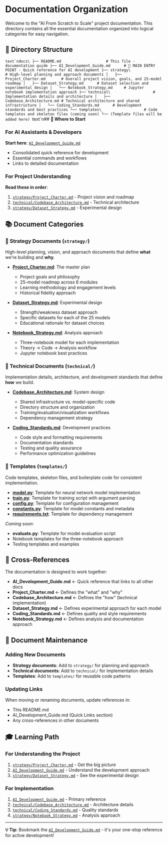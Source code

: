# **Documentation Organization**

Welcome to the "AI From Scratch to Scale" project documentation. This directory contains all the essential
documentation organized into logical categories for easy navigation.

## **📁 Directory Structure**

```text`ndocs\
├── README.md                    # This file - documentation guide
├── AI_Development_Guide.md      # 🎯 MAIN ENTRY POINT - Quick reference for AI development
├── strategy\                    # High-level planning and approach documents
│   ├── Project_Charter.md       # Overall project vision, goals, and 25-model roadmap
│   ├── Dataset_Strategy.md      # Dataset selection and experimental design
│   └── Notebook_Strategy.md     # Jupyter notebook implementation approach
├── technical\                   # Implementation details and architecture
│   ├── Codebase_Architecture.md # Technical architecture and shared infrastructure
│   └── Coding_Standards.md      # Development standards and best practices
└── templates\                   # Code templates and skeleton files (coming soon)
    └── (Template files will be added here)
```text`n## **🎯 Where to Start**

### **For AI Assistants & Developers**

**Start here**: [`AI_Development_Guide.md`](AI_Development_Guide.md)

- Consolidated quick reference for development
- Essential commands and workflows
- Links to detailed documentation

### **For Project Understanding**

**Read these in order**:

1. [`strategy/Project_Charter.md`](strategy/Project_Charter.md) - Project vision and roadmap
2. [`technical/Codebase_Architecture.md`](technical/Codebase_Architecture.md) - Technical architecture
3. [`strategy/Dataset_Strategy.md`](strategy/Dataset_Strategy.md) - Experimental design

## **📚 Document Categories**

### **🎯 Strategy Documents** (`strategy/`)

High-level planning, vision, and approach documents that define **what** we're building and **why**.

- **[Project_Charter.md](strategy/Project_Charter.md)**: The master plan
  - Project goals and philosophy
  - 25-model roadmap across 6 modules
  - Learning methodology and engagement levels
  - Historical fidelity approach

- **[Dataset_Strategy.md](strategy/Dataset_Strategy.md)**: Experimental design
  - Strength/weakness dataset approach
  - Specific datasets for each of the 25 models
  - Educational rationale for dataset choices

- **[Notebook_Strategy.md](strategy/Notebook_Strategy.md)**: Analysis approach
  - Three-notebook model for each implementation
  - Theory → Code → Analysis workflow
  - Jupyter notebook best practices

### **🔧 Technical Documents** (`technical/`)

Implementation details, architecture, and development standards that define **how** we build.

- **[Codebase_Architecture.md](technical/Codebase_Architecture.md)**: System design
  - Shared infrastructure vs. model-specific code
  - Directory structure and organization
  - Training/evaluation/visualization workflows
  - Dependency management strategy

- **[Coding_Standards.md](technical/Coding_Standards.md)**: Development practices
  - Code style and formatting requirements
  - Documentation standards
  - Testing and quality assurance
  - Performance optimization guidelines

### **📄 Templates** (`templates/`)

Code templates, skeleton files, and boilerplate code for consistent implementation.

- **[model.py](templates/model.py)**: Template for neural network model implementation
- **[train.py](templates/train.py)**: Template for training script with argument parsing
- **[config.py](templates/config.py)**: Template for configuration management
- **[constants.py](templates/constants.py)**: Template for model constants and metadata
- **[requirements.txt](templates/requirements.txt)**: Template for dependency management

*Coming soon*:

- **evaluate.py**: Template for model evaluation script
- Notebook templates for the three-notebook approach
- Testing templates and examples

## **🔗 Cross-References**

The documentation is designed to work together:

- **AI_Development_Guide.md** ← Quick reference that links to all other docs
- **Project_Charter.md** ← Defines the "what" and "why"
- **Codebase_Architecture.md** ← Defines the "how" (technical implementation)
- **Dataset_Strategy.md** ← Defines experimental approach for each model
- **Coding_Standards.md** ← Defines quality and style requirements
- **Notebook_Strategy.md** ← Defines analysis and documentation approach

## **📝 Document Maintenance**

### **Adding New Documents**

- **Strategy documents**: Add to `strategy/` for planning and approach
- **Technical documents**: Add to `technical/` for implementation details
- **Templates**: Add to `templates/` for reusable code patterns

### **Updating Links**

When moving or renaming documents, update references in:

- This README.md
- AI_Development_Guide.md (Quick Links section)
- Any cross-references in other documents

## **🎓 Learning Path**

### **For Understanding the Project**

1. [`strategy/Project_Charter.md`](strategy/Project_Charter.md) - Get the big picture
2. [`AI_Development_Guide.md`](AI_Development_Guide.md) - Understand the development approach
3. [`strategy/Dataset_Strategy.md`](strategy/Dataset_Strategy.md) - See the experimental design

### **For Implementation**

1. [`AI_Development_Guide.md`](AI_Development_Guide.md) - Primary reference
2. [`technical/Codebase_Architecture.md`](technical/Codebase_Architecture.md) - Architecture details
3. [`technical/Coding_Standards.md`](technical/Coding_Standards.md) - Quality standards
4. [`strategy/Notebook_Strategy.md`](strategy/Notebook_Strategy.md) - Analysis approach

---

**💡 Tip**: Bookmark the [`AI_Development_Guide.md`](AI_Development_Guide.md) - it's your one-stop reference for active
development!
